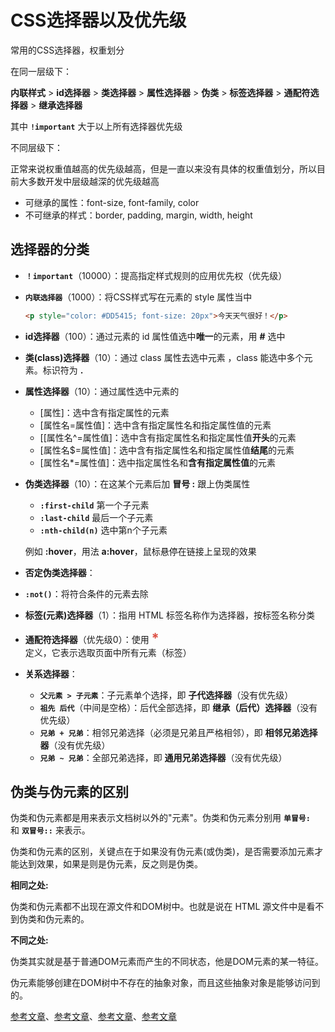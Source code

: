 # CSS选择器以及优先级

常用的CSS选择器，权重划分

在同一层级下：

**内联样式** > **id选择器** > **类选择器** > **属性选择器** > **伪类** > **标签选择器** > **通配符选择器** > **继承选择器**

其中 **`!important`**  大于以上所有选择器优先级

不同层级下：

正常来说权重值越高的优先级越高，但是一直以来没有具体的权重值划分，所以目前大多数开发中层级越深的优先级越高

- 可继承的属性：font-size, font-family, color
- 不可继承的样式：border, padding, margin, width, height

## 选择器的分类

- **`！important`**（10000）：提高指定样式规则的应用优先权（优先级）

- **`内联选择器`**（1000）：将CSS样式写在元素的 style 属性当中

  ```html
  <p style="color: #DD5415; font-size: 20px">今天天气很好！</p>
  ```

- **id选择器**（100）：通过元素的 id 属性值选中**唯一**的元素，用 **#** 选中

- **类(class)选择器**（10）：通过 class 属性去选中元素 ，class 能选中多个元素。标识符为 **.**

- **属性选择器**（10）：通过属性选中元素的

  - [属性]：选中含有指定属性的元素
  - [属性名=属性值]：选中含有指定属性名和指定属性值的元素
  - [[属性名^=属性值]：选中含有指定属性名和指定属性值**开头**的元素
  - [属性名$=属性值]：选中含有指定属性名和指定属性值**结尾**的元素
  - [属性名*=属性值]：选中指定属性名和**含有指定属性值**的元素

- **伪类选择器**（10）：在这某个元素后加 **冒号 :** 跟上伪类属性

  - **`:first-child`** 第一个子元素
  - **`:last-child`** 最后一个子元素
  - **`:nth-child(n)`** 选中第n个子元素

  例如 **:hover**，用法  **a:hover**，鼠标悬停在链接上呈现的效果

- **否定伪类选择器**：

- **`:not()`**：将符合条件的元素去除

- **标签(元素)选择器**（1）：指用 HTML 标签名称作为选择器，按标签名称分类

- **通配符选择器**（优先级0）：使用 <strong style="color:#DD5145;font-size:22px;font-weight:bold">*</strong> 定义，它表示选取页面中所有元素（标签）

- **关系选择器**：

  - **`父元素 > 子元素`**：子元素单个选择，即 **子代选择器**（没有优先级）
  - **`祖先 后代`**（中间是空格）：后代全部选择，即 **继承（后代）选择器**（没有优先级）
  - **`兄弟 + 兄弟`**：相邻兄弟选择（必须是兄弟且严格相邻），即 **相邻兄弟选择器**（没有优先级）
  - **`兄弟 ~ 兄弟`**：全部兄弟选择，即 **通用兄弟选择器**（没有优先级）

## 伪类与伪元素的区别

伪类和伪元素都是用来表示文档树以外的"元素"。伪类和伪元素分别用 **`单冒号: `** 和 **`双冒号::`** 来表示。

伪类和伪元素的区别，关键点在于如果没有伪元素(或伪类)，是否需要添加元素才能达到效果，如果是则是伪元素，反之则是伪类。

**相同之处:**

伪类和伪元素都不出现在源文件和DOM树中。也就是说在 HTML 源文件中是看不到伪类和伪元素的。

**不同之处:**

伪类其实就是基于普通DOM元素而产生的不同状态，他是DOM元素的某一特征。

伪元素能够创建在DOM树中不存在的抽象对象，而且这些抽象对象是能够访问到的。

[参考文章](https://blog.csdn.net/hellow_tommer/article/details/121566718)、[参考文章](https://juejin.cn/post/6844903709772611592)、[参考文章](https://blog.csdn.net/weixin_52682014/article/details/127709889)、[参考文章](https://blog.csdn.net/m0_52083530/article/details/122628780)